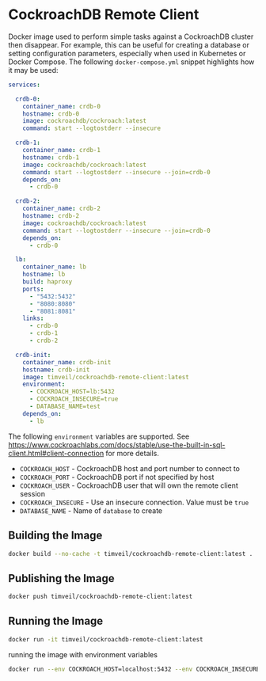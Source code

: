# CockroachDB Remote Client
Docker image used to perform simple tasks against a CockroachDB cluster then disappear.  For example, this can be useful for creating a database or setting configuration parameters, especially when used in Kubernetes or Docker Compose.  The following `docker-compose.yml` snippet highlights how it may be used: 

```yaml
services:

  crdb-0:
    container_name: crdb-0
    hostname: crdb-0
    image: cockroachdb/cockroach:latest
    command: start --logtostderr --insecure

  crdb-1:
    container_name: crdb-1
    hostname: crdb-1
    image: cockroachdb/cockroach:latest
    command: start --logtostderr --insecure --join=crdb-0
    depends_on:
      - crdb-0

  crdb-2:
    container_name: crdb-2
    hostname: crdb-2
    image: cockroachdb/cockroach:latest
    command: start --logtostderr --insecure --join=crdb-0
    depends_on:
      - crdb-0

  lb:
    container_name: lb
    hostname: lb
    build: haproxy
    ports:
      - "5432:5432"
      - "8080:8080"
      - "8081:8081"
    links:
      - crdb-0
      - crdb-1
      - crdb-2

  crdb-init:
    container_name: crdb-init
    hostname: crdb-init
    image: timveil/cockroachdb-remote-client:latest
    environment:
      - COCKROACH_HOST=lb:5432
      - COCKROACH_INSECURE=true
      - DATABASE_NAME=test
    depends_on:
      - lb
```

The following `environment` variables are supported.  See https://www.cockroachlabs.com/docs/stable/use-the-built-in-sql-client.html#client-connection for more details.
* `COCKROACH_HOST` - CockroachDB host and port number to connect to
* `COCKROACH_PORT` - CockroachDB port if not specified by host
* `COCKROACH_USER` - CockroachDB user that will own the remote client session
* `COCKROACH_INSECURE` - Use an insecure connection.  Value must be `true`
* `DATABASE_NAME` - Name of `database` to create

## Building the Image
```bash
docker build --no-cache -t timveil/cockroachdb-remote-client:latest .
```

## Publishing the Image
```bash
docker push timveil/cockroachdb-remote-client:latest
```

## Running the Image
```bash
docker run -it timveil/cockroachdb-remote-client:latest
```

running the image with environment variables
```bash
docker run --env COCKROACH_HOST=localhost:5432 --env COCKROACH_INSECURE=true --env DATABASE_NAME=test -it timveil-cockroach/cockroachdb-remote-client:latest
```